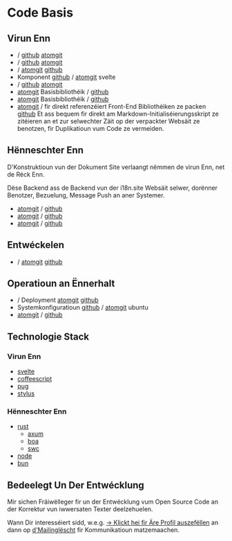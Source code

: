# Code Basis

## Virun Enn

* / [github](https://github.com/i18n-site/site) [atomgit](https://atomgit.com/i18n/proto)
* / [github](https://github.com/i18n-site/md) [atomgit](https://atomgit.com/i18n/md)
* / [atomgit](https://atomgit.com/i18n/18x) [github](https://github.com/i18n-site/18x)
* Komponent [github](https://github.com/i18n-site/plugin) / [atomgit](https://atomgit.com/i18n/plugin) svelte
* / [github](https://github.com/i18n-site/proto) [atomgit](https://atomgit.com/i18n/proto)
* [atomgit](https://atomgit.com/i18n/lib) Basisbibliothéik / [github](https://github.com/i18n-site/lib)
* [atomgit](https://atomgit.com/i18n/ie) Basisbibliothéik / [github](https://github.com/i18n-site/ie)
* [atomgit](https://atomgit.com/i18n/x) / fir direkt referenzéiert Front-End Bibliothéiken ze packen [github](https://github.com/i18n-site/x)
  Et ass bequem fir direkt am Markdown-Initialiséierungsskript ze zitéieren an et zur selwechter Zäit op der verpackter Websäit ze benotzen, fir Duplikatioun vum Code ze vermeiden.

## Hënneschter Enn

D'Konstruktioun vun der Dokument Site verlaangt nëmmen de virun Enn, net de Réck Enn.

Dëse Backend ass de Backend vun der i18n.site Websäit selwer, dorënner Benotzer, Bezuelung, Message Push an aner Systemer.

* [atomgit](https://atomgit.com/i18n-api/srv) / [github](https://github.com/i18n-api/srv)
* [atomgit](https://atomgit.com/i18n-api/pub) / [github](https://github.com/i18n-api/pub)
* [atomgit](https://atomgit.com/i18n/rust) / [github](https://github.com/i18n-site/rust)

## Entwéckelen

* / [atomgit](https://atomgit.com/i18n-api/srv.docker) [github](https://github.com/i18n-api/srv.docker)

## Operatioun an Ënnerhalt

* / Deployment [atomgit](https://atomgit.com/i18n-ops/ops) [github](https://github.com/i18n-ops/ops)
* Systemkonfiguratioun [github](https://github.com/i18n-ops/ubuntu) / [atomgit](https://atomgit.com/i18n-ops/ubuntu) ubuntu
* [atomgit](https://atomgit.com/i18n/cron) / [github](https://github.com/i18n-cron/cron)

## Technologie Stack

### Virun Enn

* [svelte](//svelte.dev)
* [coffeescript](//coffeescript.org)
* [pug](https://github.com/pugjs/pug)
* [stylus](https://stylus.com)

### Hënneschter Enn

* [rust](//rust.org)
  * [axum](//github.com/tokio-rs/axum)
  * [boa](//github.com/boa-dev/boa)
  * [swc](//swc.rs)
* [node](//nodejs.org)
* [bun](//bun.dev)

## Bedeelegt Un Der Entwécklung

Mir sichen Fräiwëlleger fir un der Entwécklung vum Open Source Code an der Korrektur vun iwwersaten Texter deelzehuelen.

Wann Dir interesséiert sidd, w.e.g. [→ Klickt hei fir Äre Profil auszefëllen](https://ggl.link/i18n) an dann op [d'Mailinglëscht](https://groups.google.com/u/2/g/i18n-site) fir Kommunikatioun matzemaachen.